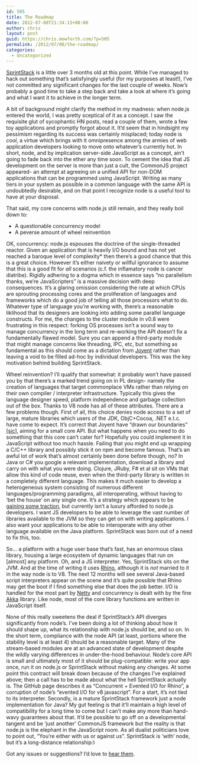 ```yaml
---
id: 505
title: The Roadmap
date: 2012-07-08T21:34:13+00:00
author: chris
layout: post
guid: https://chris.mowforth.com/?p=505
permalink: /2012/07/08/the-roadmap/
categories:
  - Uncategorized
---
```

<a href="http://sprintstack.com/" target="_blank">SprintStack</a> is a little over 3 months old at this point. While I&#8217;ve managed to hack out something that&#8217;s satisfyingly useful (for my purposes at least!), I&#8217;ve not committed any significant changes for the last couple of weeks. Now&#8217;s probably a good time to take a step back and take a look at where it&#8217;s going and what I want it to achieve in the longer term.

A bit of background might clarify the method in my madness: when node.js entered the world, I was pretty sceptical of it as a concept. I saw the requisite glut of sycophantic HN posts, read a couple of them, wrote a few toy applications and promptly forgot about it. It&#8217;d seem that in hindsight my pessimism regarding its success was certainly misplaced; today node is _cool_, a virtue which brings with it omnipresence among the armies of web application developers looking to move onto whatever&#8217;s currently hot. In short, node, and by implication server-side JavaScript as a concept, ain&#8217;t going to fade back into the ether any time soon. To cement the idea that JS development on the server is more than just a cult, the CommonJS project appeared- an attempt at agreeing on a unified API for non-DOM applications that can be programmed using JavaScript. Writing as many tiers in your system as possible in a common language with the same API is undoubtedly desirable, and on that point I recognize node is a useful tool to have at your disposal.

That said, my core concerns with node.js still remain, and they really boil down to:

  * A questionable concurrency model
  * A peverse amount of wheel reinvention

OK, concurrency: node.js espouses the doctrine of the single-threaded reactor. Given an application that is heavily I/O bound and has not yet reached a baroque level of complexity* then there&#8217;s a good chance that this is a great choice. However it&#8217;s either naivety or willful ignorance to assume that this is a good fit for _all_ scenarios (c.f. the inflamatory node is cancer diatribe). Rigidly adhering to a dogma which in essence says &#8220;no parallelism thanks, we&#8217;re JavaScripters&#8221; is a massive decision with deep consequences. It&#8217;s a glaring omission considering the rate at which CPUs are sprouting processing cores and the proliferation of languages and frameworks which do a good job of telling all those processors what to do. Whatever type of language you&#8217;re working with, there&#8217;s a reasonable liklihood that its designers are looking into adding some parallel language constructs. For me, the changes to the cluster module in v0.8 were frustrating in this respect: forking OS processes isn&#8217;t a sound way to manage concurrency in the long term and re-working the API doesn&#8217;t fix a fundamentally flawed model. Sure you can append a third-party module that might manage concerns like threading, IPC, etc, but something as fundamental as this should come as a dictation from <a href="http://www.joyent.com/products/node-js/" target="_blank">Joyent</a> rather than leaving a void to be filled ad-hoc by individual developers. This was the key motivation behind building SprintStack.

Wheel reinvention? I&#8217;ll qualify that somewhat: it probably won&#8217;t have passed you by that there&#8217;s a marked trend going on in PL design- namely the creation of languages that target commonplace VMs rather than relying on their own compiler / interpreter infrastructure. Typically this gives the language designer speed, platform independence and garbage collection out of the box. Thanks to V8 node has all of these attributes. There are a few problems though. First of all, this choice denies node access to a set of large, mature libraries which users of the JDK, ObjC+Cocoa, .NET e.t.c. have come to expect. It&#8217;s correct that Joyent have &#8220;drawn our boundaries&#8221; <a href="http://blog.nodejs.org/2012/06/25/node-v0-8-0/" target="_blank">[sic]</a>, aiming for a small core API. But what happens when you need to do something that this core can&#8217;t cater for? Hopefully you could implement it in JavaScript without too much hassle. Failing that you might end up wrapping a C/C++ library and possibly stick it on npm and become famous. That&#8217;s an awful lot of work that&#8217;s almost certainly been done before though, no? In Java or C# you google a relevant implementation, download a library and carry on with what you were doing. Clojure, JRuby, F# et al sit on VMs that allow this kind of code reuse, even when the third-party library is written in a completely different language. This makes it much easier to develop a heterogeneous system consisting of numerous different languages/programming paradigms, all interoperating, without having to &#8216;bet the house&#8217; on any single one. It&#8217;s a strategy which appears to be <a href="http://cufp.org/videos/keyword/56" target="_blank">gaining some traction</a>, but currently isn&#8217;t a luxury afforded to node.js developers. I want JS developers to be able to leverage the vast number of libraries available to the JVM so they can get on with writing applications. I also want your applications to be able to interoperate with any other language available on the Java platform. SprintStack was born out of a need to fix this, too.

So&#8230; a platform with a huge user base that&#8217;s fast, has an enormous class library, housing a large ecosystem of dynamic languages that run on [almost] any platform. Oh, and a JS interpreter. Yes, SprintStack sits on the JVM. And at the time of writing it uses <a href="http://www.mozilla.org/rhino/" target="_blank">Rhino</a>, although it is _not_ married to it in the way node is to V8. The next 12 months will see several Java-based script interpreters appear on the scene and it&#8217;s quite possible that Rhino may get the boot if I find something else that does the job better. I/O is handled for the most part by <a href="http://netty.io/" target="_blank">Netty</a> and concurrency is dealt with by the fine <a href="http://akka.io" target="_blank">Akka</a> library. Like node, most of the core library functions are written in JavaScript itself.

None of this really sweetens the deal if SprintStack&#8217;s API diverges significantly from node&#8217;s. I&#8217;ve been doing a lot of thinking about how it should shape up, what its relationship with node.js should be, and so on. In the short term, compliance with the node API (at least, portions where the stability level is at least 4) should be a reasonable target. Many of the stream-based modules are at an advanced state of development despite the wildly varying differences in under-the-hood behaviour. Node&#8217;s core API is small and ultimately most of it should be plug-compatible: write your app once, run it on node.js or SprintStack without making any changes. At some point this contract will break down because of the changes I&#8217;ve explained above; then a call has to be made about what the hell SprintStack actually is. The GitHub page describes it as &#8220;Concurrent + Evented I/O for Rhino&#8221;, a corruption of node&#8217;s &#8220;evented I/O for v8 javascript&#8221;. For a start, it&#8217;s not tied to its interpreter. Secondly, is a mature SprintStack framework just a node implementation for Java? My gut feeling is that it&#8217;ll maintain a high level of compatibility for a long time to come but I can&#8217;t make any more than hand-wavy guarantees about that. It&#8217;d be possible to go off on a developmental tangent and be &#8216;just another&#8217; CommonJS framework but the reality is that node.js is the elephant in the JavaScript room. As all dualist politicians love to point out, &#8220;You&#8217;re either with us or against us&#8221;. SprintStack is &#8216;with&#8217; node, but it&#8217;s a long-distance relationship<img src="https://chris.mowforth.com/wp-includes/images/smilies/simple-smile.png" alt=":)" class="wp-smiley" style="height: 1em; max-height: 1em;" /> 

Got any issues or suggestions? I&#8217;d love to [hear them](https://github.com/sprintstack/sprintstack/issues?sort=created&state=open).

&nbsp;